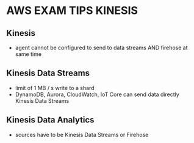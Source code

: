 # AWS EXAM TIPS KINESIS

## Kinesis

- agent cannot be configured to send to data streams AND firehose at same time

## Kinesis Data Streams

- limit of 1 MB / s write to a shard
- DynamoDB, Aurora, CloudWatch, IoT Core can send data directly Kinesis Data Streams

## Kinesis Data Analytics

- sources have to be Kinesis Data Streams or Firehose
